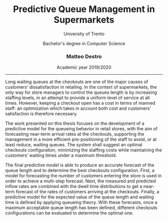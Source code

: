 <h1 align='center'>Predictive Queue Management in Supermarkets</h1>

<p align='center'>University of Trento</p>
<p align='center'>Bachelor's degree in Computer Science</p>

<h3 align='center'>Matteo Destro</h3>

<p align='center'>Academic year 2019/2020</p>

---
Long waiting queues at the checkouts are one of the major causes of customers’ dissatisfaction in retailing. In the context of supermarkets, the only way for store managers to control the queues length is by increasing staffing levels, in an attempt to provide a uniform level of service at all times. However, keeping a checkout open has a cost in terms of manned staff: an optimization which takes in account both cost and customers’ satisfaction is therefore necessary.

The work presented on this thesis focuses on the development of a predictive model for the queueing behavior in retail stores, with the aim of forecasting near-term arrival rates at the checkouts, supporting the management in a more efficient pre-positioning of the staff to avoid, or at least reduce, waiting queues. The system shall suggest an optimal checkouts configuration, minimizing the staffing costs while maintaining the customers’ waiting times under a maximum threshold.

The final predictive model is able to produce an accurate forecast of the queue length and to determine the best checkouts configuration. First, a model for forecasting the number of customers entering the store is used in order to achieve a multi-step forecast. Next, the measured and predicted inflow rates are combined with the dwell time distributions to get a near-term forecast of the rates of customers arriving at the checkouts. Finally, a predictive model for the expected value of the queue length and waiting time is defined by applying queueing theory. With these forecasts, once a maximum acceptable queue length has been defined, different checkouts configurations can be evaluated to determine the optimal one. 
